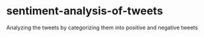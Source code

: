 # sentiment-analysis-of-tweets
Analyzing the tweets by categorizing them into positive and negative tweets
